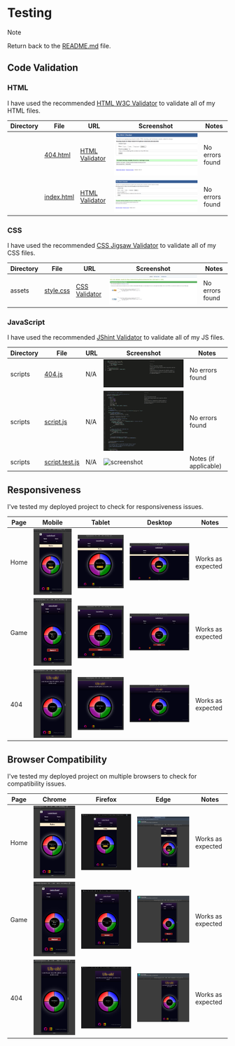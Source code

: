 # Testing

> [!NOTE]
> Return back to the [README.md](README.md) file.

## Code Validation

### HTML

I have used the recommended [HTML W3C Validator](https://validator.w3.org) to validate all of my HTML files.

| Directory | File | URL | Screenshot | Notes |
| --- | --- | --- | --- | --- |
|  | [404.html](https://github.com/twitch10126/memorise-this/blob/main/404.html) | [HTML Validator](https://validator.w3.org/nu/?doc=https://twitch10126.github.io/memorise-this/404.html) | ![screenshot](documentation/validation/404-validation.png) | No errors found |
|  | [index.html](https://github.com/twitch10126/memorise-this/blob/main/index.html) | [HTML Validator](https://validator.w3.org/nu/?doc=https://twitch10126.github.io/memorise-this/index.html) | ![screenshot](documentation/validation/index-validation.png) | No errors found |


### CSS

I have used the recommended [CSS Jigsaw Validator](https://jigsaw.w3.org/css-validator) to validate all of my CSS files.

| Directory | File | URL | Screenshot | Notes |
| --- | --- | --- | --- | --- |
| assets | [style.css](https://github.com/twitch10126/memorise-this/blob/main/assets/css/style.css) | [CSS Validator](https://jigsaw.w3.org/css-validator/validator?uri=https://twitch10126.github.io/memorise-this) | ![screenshot](documentation/validation/css-validation.png) | No errors found |


### JavaScript

I have used the recommended [JShint Validator](https://jshint.com) to validate all of my JS files.

| Directory | File | URL | Screenshot | Notes |
| --- | --- | --- | --- | --- |
| scripts | [404.js](https://github.com/twitch10126/memorise-this/blob/main/scripts/js/404.js) | N/A | ![screenshot](documentation/validation/404-js-validation.png) | No errors found |
| scripts | [script.js](https://github.com/twitch10126/memorise-this/blob/main/scripts/js/script.js) | N/A | ![screenshot](documentation/validation/script-js-validation.png) | No errors found |
| scripts | [script.test.js](https://github.com/twitch10126/memorise-this/blob/main/scripts/js/script.test.js) | N/A | ![screenshot](documentation/validation/js-scripts-script.test.png) | Notes (if applicable) |


## Responsiveness

I've tested my deployed project to check for responsiveness issues.

| Page | Mobile | Tablet | Desktop | Notes |
| --- | --- | --- | --- | --- |
| Home | ![screenshot](documentation/responsiveness/mobile-home.png) | ![screenshot](documentation/responsiveness/tablet-home.png) | ![screenshot](documentation/responsiveness/desktop-home.png) | Works as expected |
| Game | ![screenshot](documentation/responsiveness/mobile-game.png) | ![screenshot](documentation/responsiveness/tablet-game.png) | ![screenshot](documentation/responsiveness/desktop-game.png) | Works as expected |
| 404 | ![screenshot](documentation/responsiveness/mobile-404.png) | ![screenshot](documentation/responsiveness/tablet-404.png) | ![screenshot](documentation/responsiveness/desktop-404.png) | Works as expected |

## Browser Compatibility

I've tested my deployed project on multiple browsers to check for compatibility issues.

| Page | Chrome | Firefox | Edge | Notes |
| --- | --- | --- | --- | --- |
| Home | ![screenshot](documentation/browsers/chrome-home.png) | ![screenshot](documentation/browsers/firefox-home.png) | ![screenshot](documentation/browsers/edge-home.png) | Works as expected |
| Game | ![screenshot](documentation/browsers/chrome-game.png) | ![screenshot](documentation/browsers/firefox-game.png) | ![screenshot](documentation/browsers/edge-game.png) | Works as expected |
| 404 | ![screenshot](documentation/browsers/chrome-404.png) | ![screenshot](documentation/browsers/firefox-404.png) | ![screenshot](documentation/browsers/edge-404.png) | Works as expected |

